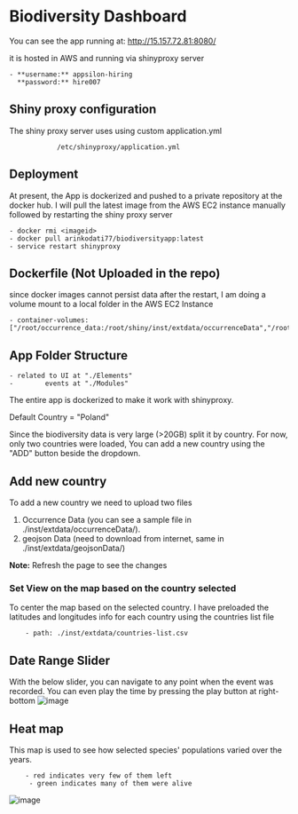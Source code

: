 # Biodiversity Dashboard

You can see the app running at: http://15.157.72.81:8080/

it is hosted in AWS and running via shinyproxy server

    - **username:** appsilon-hiring
      **password:** hire007
## Shiny proxy configuration
The shiny proxy server uses using custom application.yml 

                /etc/shinyproxy/application.yml

## Deployment
At present, the App is dockerized and pushed to a private repository at the docker hub.
I will pull the latest image from the AWS EC2 instance manually followed by restarting the shiny proxy server

    - docker rmi <imageid>
    - docker pull arinkodati77/biodiversityapp:latest
    - service restart shinyproxy


## Dockerfile (Not Uploaded in the repo)
since docker images cannot persist data after the restart, I am doing a volume mount to a local folder in the AWS EC2 Instance
 
    - container-volumes: ["/root/occurrence_data:/root/shiny/inst/extdata/occurrenceData","/root/geojson_data:/root/shiny/inst/extdata/geojsonData"]


## App Folder Structure 
    - related to UI at "./Elements"
    -        events at "./Modules"


The entire app is dockerized to make it work with shinyproxy.

Default Country = "Poland"

Since the biodiversity data is very large (>20GB) split it by country. For now, only two countries were loaded, You can add a new country using the "ADD" button beside the dropdown.
## Add new country
To add a new country we need to upload two files
   1) Occurrence Data (you can see a sample file in ./inst/extdata/occurrenceData/).
   2) geojson Data (need to download from internet, same in ./inst/extdata/geojsonData/)

**Note:** Refresh the page to see the changes

### Set View on the map based on the country selected
To center the map based on the selected country. I have preloaded the latitudes and longitudes info for each country using the countries list file

        - path: ./inst/extdata/countries-list.csv

## Date Range Slider
With the below slider, you can navigate to any point when the event was recorded. You can even play the time by pressing the play button at right-bottom
![image](https://github.com/arunkodati77/biodiversityDashboardApp/assets/69163895/7efe9ceb-fa38-4c2e-b083-4af95a7e3594)

## Heat map
This map is used to see how selected species' populations varied over the years. 

        - red indicates very few of them left
         - green indicates many of them were alive

![image](https://github.com/arunkodati77/biodiversityDashboardApp/assets/69163895/ac50dc3d-9a92-483f-a341-975f95cdda7e)












